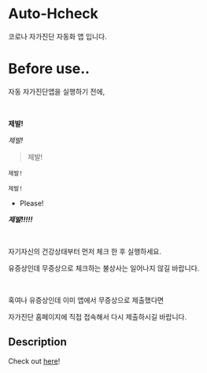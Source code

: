 # Auto-Hcheck
코로나 자가진단 자동화 앱 입니다.

# Before use..

자동 자가진단앱을 실행하기 전에,

</br>

**제발!**

*제발!*

> 제발!

`제발!`

```제발!```

- Please!

***제발!!!!!***

</br>

자기자신의 건강상태부터 먼저 체크 한 후 실행하세요.

유증상인데 무증상으로 체크하는 불상사는 일어나지 않길 바랍니다.

</br>

혹여나 유증상인데 이미 앱에서 무증상으로 제출했다면

자가진단 홈페이지에 직접 접속해서 다시 제출하시길 바랍니다.

## Description

Check out [here](https://github.com/DenFade/Auto-Hcheck/releases/tag/RELEASE)!
